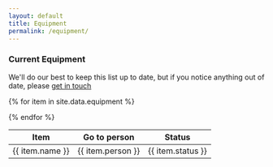 ```yaml
---
layout: default
title: Equipment
permalink: /equipment/
---
```


<h3>Current Equipment</h3>

<p>We'll do our best to keep this list up to date, but if you notice anything out of date, please <a href="/contact/">get in touch</a></p>

<table class="table">
 <thead>
   <tr>
   <th>Item</th>
   <th>Go to person</th>
   <th>Status</th>
   </tr>
  </thead>
  <tbody>

{% for item in site.data.equipment %}
   <tr>
   <td>{{ item.name }}</td>
   <td>{{ item.person }}</td>
   <td>{{ item.status }}</td>
   </tr>
{% endfor %}

  </tbody>
</table>


